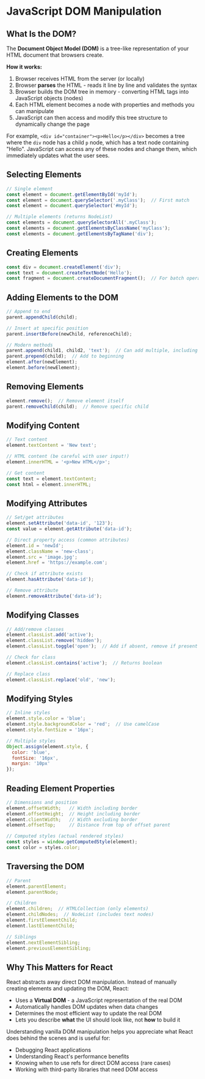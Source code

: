 # JavaScript DOM Manipulation

## What Is the DOM?

The **Document Object Model (DOM)** is a tree-like representation of your HTML document that browsers create. 

**How it works:**
1. Browser receives HTML from the server (or locally)
2. Browser **parses** the HTML - reads it line by line and validates the syntax
3. Browser builds the DOM tree in memory - converting HTML tags into JavaScript objects (nodes)
4. Each HTML element becomes a node with properties and methods you can manipulate
5. JavaScript can then access and modify this tree structure to dynamically change the page

For example, `<div id="container"><p>Hello</p></div>` becomes a tree where the `div` node has a child `p` node, which has a text node containing "Hello". JavaScript can access any of these nodes and change them, which immediately updates what the user sees.

## Selecting Elements

```javascript
// Single element
const element = document.getElementById('myId');
const element = document.querySelector('.myClass');  // First match
const element = document.querySelector('#myId');

// Multiple elements (returns NodeList)
const elements = document.querySelectorAll('.myClass');
const elements = document.getElementsByClassName('myClass');
const elements = document.getElementsByTagName('div');
```

## Creating Elements

```javascript
const div = document.createElement('div');
const text = document.createTextNode('Hello');
const fragment = document.createDocumentFragment();  // For batch operations
```

## Adding Elements to the DOM

```javascript
// Append to end
parent.appendChild(child);

// Insert at specific position
parent.insertBefore(newChild, referenceChild);

// Modern methods
parent.append(child1, child2, 'text');  // Can add multiple, including text
parent.prepend(child);  // Add to beginning
element.after(newElement);
element.before(newElement);
```

## Removing Elements

```javascript
element.remove();  // Remove element itself
parent.removeChild(child);  // Remove specific child
```

## Modifying Content

```javascript
// Text content
element.textContent = 'New text';

// HTML content (be careful with user input!)
element.innerHTML = '<p>New HTML</p>';

// Get content
const text = element.textContent;
const html = element.innerHTML;
```

## Modifying Attributes

```javascript
// Set/get attributes
element.setAttribute('data-id', '123');
const value = element.getAttribute('data-id');

// Direct property access (common attributes)
element.id = 'newId';
element.className = 'new-class';
element.src = 'image.jpg';
element.href = 'https://example.com';

// Check if attribute exists
element.hasAttribute('data-id');

// Remove attribute
element.removeAttribute('data-id');
```

## Modifying Classes

```javascript
// Add/remove classes
element.classList.add('active');
element.classList.remove('hidden');
element.classList.toggle('open');  // Add if absent, remove if present

// Check for class
element.classList.contains('active');  // Returns boolean

// Replace class
element.classList.replace('old', 'new');
```

## Modifying Styles

```javascript
// Inline styles
element.style.color = 'blue';
element.style.backgroundColor = 'red';  // Use camelCase
element.style.fontSize = '16px';

// Multiple styles
Object.assign(element.style, {
  color: 'blue',
  fontSize: '16px',
  margin: '10px'
});
```

## Reading Element Properties

```javascript
// Dimensions and position
element.offsetWidth;   // Width including border
element.offsetHeight;  // Height including border
element.clientWidth;   // Width excluding border
element.offsetTop;     // Distance from top of offset parent

// Computed styles (actual rendered styles)
const styles = window.getComputedStyle(element);
const color = styles.color;
```

## Traversing the DOM

```javascript
// Parent
element.parentElement;
element.parentNode;

// Children
element.children;  // HTMLCollection (only elements)
element.childNodes;  // NodeList (includes text nodes)
element.firstElementChild;
element.lastElementChild;

// Siblings
element.nextElementSibling;
element.previousElementSibling;
```

## Why This Matters for React

React abstracts away direct DOM manipulation. Instead of manually creating elements and updating the DOM, React:

- Uses a **Virtual DOM** - a JavaScript representation of the real DOM
- Automatically handles DOM updates when data changes
- Determines the most efficient way to update the real DOM
- Lets you describe **what** the UI should look like, not **how** to build it

Understanding vanilla DOM manipulation helps you appreciate what React does behind the scenes and is useful for:
- Debugging React applications
- Understanding React's performance benefits
- Knowing when to use refs for direct DOM access (rare cases)
- Working with third-party libraries that need DOM access
